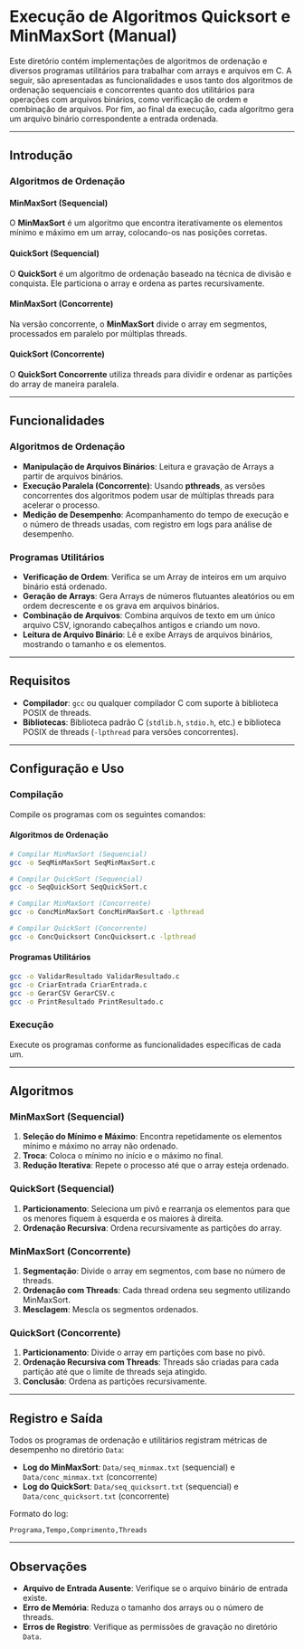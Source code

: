 # Execução de Algoritmos Quicksort e MinMaxSort (Manual)

Este diretório contém implementações de algoritmos de ordenação e diversos programas utilitários para trabalhar com arrays e arquivos em C. A seguir, são apresentadas as funcionalidades e usos tanto dos algoritmos de ordenação sequenciais e concorrentes quanto dos utilitários para operações com arquivos binários, como verificação de ordem e combinação de arquivos.  Por fim, ao final da execução, cada algoritmo gera um arquivo binário correspondente a entrada ordenada.

---

## Introdução

### Algoritmos de Ordenação

#### MinMaxSort (Sequencial)
O **MinMaxSort** é um algoritmo que encontra iterativamente os elementos mínimo e máximo em um array, colocando-os nas posições corretas.

#### QuickSort (Sequencial)
O **QuickSort** é um algoritmo de ordenação baseado na técnica de divisão e conquista. Ele particiona o array e ordena as partes recursivamente.

#### MinMaxSort (Concorrente)
Na versão concorrente, o **MinMaxSort** divide o array em segmentos, processados em paralelo por múltiplas threads.

#### QuickSort (Concorrente)
O **QuickSort Concorrente** utiliza threads para dividir e ordenar as partições do array de maneira paralela.

---

## Funcionalidades

### Algoritmos de Ordenação
- **Manipulação de Arquivos Binários**: Leitura e gravação de Arrays a partir de arquivos binários.
- **Execução Paralela (Concorrente)**: Usando **pthreads**, as versões concorrentes dos algoritmos podem usar de múltiplas threads para acelerar o processo.
- **Medição de Desempenho**: Acompanhamento do tempo de execução e o número de threads usadas, com registro em logs para análise de desempenho.

### Programas Utilitários
- **Verificação de Ordem**: Verifica se um Array de inteiros em um arquivo binário está ordenado.
- **Geração de Arrays**: Gera Arrays de números flutuantes aleatórios ou em ordem decrescente e os grava em arquivos binários.
- **Combinação de Arquivos**: Combina arquivos de texto em um único arquivo CSV, ignorando cabeçalhos antigos e criando um novo.
- **Leitura de Arquivo Binário**: Lê e exibe Arrays de arquivos binários, mostrando o tamanho e os elementos.

---

## Requisitos

- **Compilador**: `gcc` ou qualquer compilador C com suporte à biblioteca POSIX de threads.
- **Bibliotecas**: Biblioteca padrão C (`stdlib.h`, `stdio.h`, etc.) e biblioteca POSIX de threads (`-lpthread` para versões concorrentes).

---

## Configuração e Uso

### Compilação

Compile os programas com os seguintes comandos:

#### Algoritmos de Ordenação
```bash
# Compilar MinMaxSort (Sequencial)
gcc -o SeqMinMaxSort SeqMinMaxSort.c

# Compilar QuickSort (Sequencial)
gcc -o SeqQuickSort SeqQuickSort.c

# Compilar MinMaxSort (Concorrente)
gcc -o ConcMinMaxSort ConcMinMaxSort.c -lpthread

# Compilar QuickSort (Concorrente)
gcc -o ConcQuicksort ConcQuicksort.c -lpthread
```

#### Programas Utilitários
```bash
gcc -o ValidarResultado ValidarResultado.c
gcc -o CriarEntrada CriarEntrada.c
gcc -o GerarCSV GerarCSV.c
gcc -o PrintResultado PrintResultado.c
```

### Execução

Execute os programas conforme as funcionalidades específicas de cada um.

---

## Algoritmos

### MinMaxSort (Sequencial)
1. **Seleção do Mínimo e Máximo**: Encontra repetidamente os elementos mínimo e máximo no array não ordenado.
2. **Troca**: Coloca o mínimo no início e o máximo no final.
3. **Redução Iterativa**: Repete o processo até que o array esteja ordenado.

### QuickSort (Sequencial)
1. **Particionamento**: Seleciona um pivô e rearranja os elementos para que os menores fiquem à esquerda e os maiores à direita.
2. **Ordenação Recursiva**: Ordena recursivamente as partições do array.

### MinMaxSort (Concorrente)
1. **Segmentação**: Divide o array em segmentos, com base no número de threads.
2. **Ordenação com Threads**: Cada thread ordena seu segmento utilizando MinMaxSort.
3. **Mesclagem**: Mescla os segmentos ordenados.

### QuickSort (Concorrente)
1. **Particionamento**: Divide o array em partições com base no pivô.
2. **Ordenação Recursiva com Threads**: Threads são criadas para cada partição até que o limite de threads seja atingido.
3. **Conclusão**: Ordena as partições recursivamente.

---

## Registro e Saída

Todos os programas de ordenação e utilitários registram métricas de desempenho no diretório `Data`:

- **Log do MinMaxSort**: `Data/seq_minmax.txt` (sequencial) e `Data/conc_minmax.txt` (concorrente)
- **Log do QuickSort**: `Data/seq_quicksort.txt` (sequencial) e `Data/conc_quicksort.txt` (concorrente)

Formato do log:
```
Programa,Tempo,Comprimento,Threads
```

---

## Observações

- **Arquivo de Entrada Ausente**: Verifique se o arquivo binário de entrada existe.
- **Erro de Memória**: Reduza o tamanho dos arrays ou o número de threads.
- **Erros de Registro**: Verifique as permissões de gravação no diretório `Data`.
